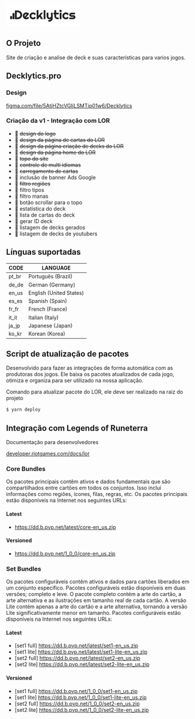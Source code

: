 ![Decklytics](logo.png)

## O Projeto ##
Site de criação e analise de deck e suas características para varios jogos.

## Decklytics.pro ##

### Design ###
[figma.com/file/5AtjHZtcVGIjLSMTjp01w6/Decklytics](https://www.figma.com/file/5AtjHZtcVGIjLSMTjp01w6/Decklytics)

### Criação da v1 - Integração com LOR ###
* 🤘 ~~design do logo~~
* 🤘 ~~design da página de cartas do LOR~~
* 🤘 ~~design da página criação de decks do LOR~~
* 🤘 ~~design da página home do LOR~~
* 🤘 ~~topo do site~~
* 🤘 ~~controle de multi idiomas~~
* 🤘 ~~carregamento de cartas~~
* 👀 inclusão de banner Ads Google
* 🤘 ~~filtro regiões~~
* 👀 filtro tipos
* 👀 filtro manas
* 👀 botão scrollar para o topo
* 👀 estatística do deck
* 👀 lista de cartas do deck
* 👀 gerar ID deck
* 👀 listagem de decks gerados
* 👀 listagem de decks de youtubers

## Línguas suportadas ##

| CODE  |	LANGUAGE                    |
| ----- | ----------------------------- |
| pt_br |   Português (Brazil)          |
| de_de |   German (Germany)            |
| en_us |   English (United States)     |
| es_es |	Spanish (Spain)             |
| fr_fr |	French (France)             |
| it_it |	Italian (Italy)             |
| ja_jp |	Japanese (Japan)            |
| ko_kr |	Korean (Korea)              |

## Script de atualização de pacotes ##
Desenvolvido para fazer as integrações de forma automática com as produtoras dos jogos. Ele baixa os pacotes atualizados de cada jogo, otimiza e organiza para ser utilizado na nossa aplicação.

Comando para atualizar pacote do LOR, ele deve ser realizado na raiz do projeto
``` bash
$ yarn deploy
```

## Integração com Legends of Runeterra ##

Documentação para desenvolvedores

[developer.riotgames.com/docs/lor](https://developer.riotgames.com/docs/lor)

### Core Bundles ###
Os pacotes principais contêm ativos e dados fundamentais que são compartilhados entre cartões em todos os conjuntos. Isso inclui informações como regiões, ícones, filas, regras, etc. Os pacotes principais estão disponíveis na Internet nos seguintes URLs:

#### Latest ####
* https://dd.b.pvp.net/latest/core-en_us.zip

#### Versioned ####
* https://dd.b.pvp.net/1_0_0/core-en_us.zip

### Set Bundles ###
Os pacotes configuráveis ​​contêm ativos e dados para cartões liberados em um conjunto específico. Pacotes configuráveis ​​estão disponíveis em duas versões; completo e leve. O pacote completo contém a arte do cartão, a arte alternativa e as ilustrações em tamanho real de cada cartão. A versão Lite contém apenas a arte do cartão e a arte alternativa, tornando a versão Lite significativamente menor em tamanho. Pacotes configuráveis ​​estão disponíveis na Internet nos seguintes URLs:

#### Latest ####
* [set1 full] https://dd.b.pvp.net/latest/set1-en_us.zip
* [set1 lite] https://dd.b.pvp.net/latest/set1-lite-en_us.zip
* [set2 full] https://dd.b.pvp.net/latest/set2-en_us.zip
* [set2 lite] https://dd.b.pvp.net/latest/set2-lite-en_us.zip

#### Versioned ####
* [set1 full] https://dd.b.pvp.net/1_0_0/set1-en_us.zip
* [set1 lite] https://dd.b.pvp.net/1_0_0/set1-lite-en_us.zip
* [set2 full] https://dd.b.pvp.net/1_0_0/set2-en_us.zip
* [set2 lite] https://dd.b.pvp.net/1_0_0/set2-lite-en_us.zip